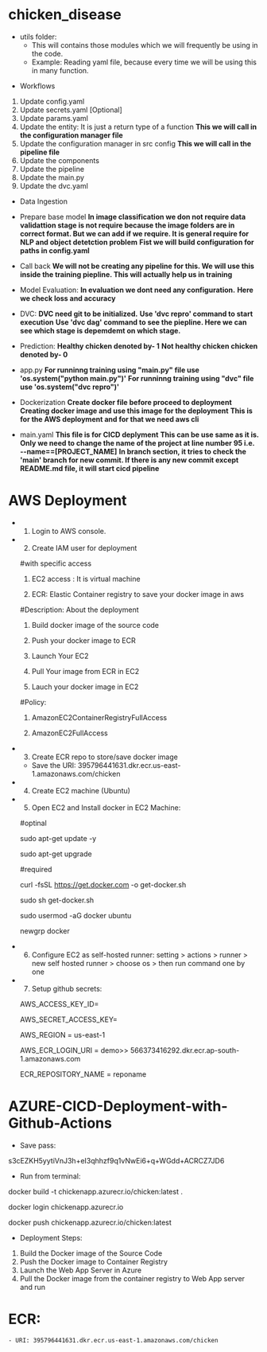 # chicken_disease

* utils folder:
    - This will contains those modules which we will frequently be using in the code.
    - Example: Reading yaml file, because every time we will be using this in many function.

- Workflows

1. Update config.yaml
2. Update secrets.yaml [Optional]
3. Update params.yaml
4. Update the entity: It is just a return type of a function **This we will call in the configuration manager file**
5. Update the configuration manager in src config  **This we will call in the pipeline file**
6. Update the components
7. Update the pipeline 
8. Update the main.py
9. Update the dvc.yaml


- Data Ingestion
- Prepare base model
    **In image classification we don not require data validattion stage is not require because the image folders are in  correct format. But we can add if we require. It is general require for NLP and object detetction problem**
    **Fist we will build configuration for paths in config.yaml**
- Call back
    **We will not be creating any pipeline for this. We will use this inside the training piepline. This will actually help us in training**

- Model Evaluation: 
    **In evaluation we dont need any configuration.**
    **Here we check loss and accuracy**

- DVC:
    **DVC need git to be initialized.**
    **Use 'dvc repro' command to start execution**
    **Use 'dvc dag' command to see the piepline. Here we can see which stage is depemdemt on which stage.**

- Prediction:
    **Healthy chicken denoted by- 1**
    **Not healthy chicken chicken denoted by- 0**


- app.py
    **For runninng training using "main.py" file use 'os.system("python main.py")'**
    **For runninng training using "dvc" file use 'os.system("dvc repro")'**


- Dockerization
    **Create docker file before proceed to deployment**
    **Creating docker image and use this image for the deployment**
    **This is for the AWS deployment and for that we need aws cli**


- main.yaml
    **This file is for CICD deplyment**
    **This can be use same as it is. Only we need to change the name of the project at line number 95 i.e. --name==[PROJECT_NAME]**
    **In branch section, it tries to check the 'main' branch for new commit. If there is any new commit except README.md file, it will start cicd pipeline**


# AWS Deployment

- 1. Login to AWS console.

- 2. Create IAM user for deployment

	#with specific access

	1. EC2 access : It is virtual machine

	2. ECR: Elastic Container registry to save your docker image in aws


	#Description: About the deployment

	1. Build docker image of the source code

	2. Push your docker image to ECR

	3. Launch Your EC2 

	4. Pull Your image from ECR in EC2

	5. Lauch your docker image in EC2

	#Policy:

	1. AmazonEC2ContainerRegistryFullAccess

	2. AmazonEC2FullAccess

	
- 3. Create ECR repo to store/save docker image
    - Save the URI: 395796441631.dkr.ecr.us-east-1.amazonaws.com/chicken

	
- 4. Create EC2 machine (Ubuntu) 

- 5. Open EC2 and Install docker in EC2 Machine:
	
	
	#optinal

	sudo apt-get update -y

	sudo apt-get upgrade
	
	#required

	curl -fsSL https://get.docker.com -o get-docker.sh

	sudo sh get-docker.sh

	sudo usermod -aG docker ubuntu

	newgrp docker
	
- 6. Configure EC2 as self-hosted runner:
    setting > actions > runner > new self hosted runner > choose os > then run command one by one


- 7. Setup github secrets:

    AWS_ACCESS_KEY_ID=

    AWS_SECRET_ACCESS_KEY=

    AWS_REGION = us-east-1

    AWS_ECR_LOGIN_URI = demo>>  566373416292.dkr.ecr.ap-south-1.amazonaws.com

    ECR_REPOSITORY_NAME = reponame




# AZURE-CICD-Deployment-with-Github-Actions

- Save pass:

s3cEZKH5yytiVnJ3h+eI3qhhzf9q1vNwEi6+q+WGdd+ACRCZ7JD6


- Run from terminal:

docker build -t chickenapp.azurecr.io/chicken:latest .

docker login chickenapp.azurecr.io

docker push chickenapp.azurecr.io/chicken:latest


- Deployment Steps:

1. Build the Docker image of the Source Code
2. Push the Docker image to Container Registry
3. Launch the Web App Server in Azure 
4. Pull the Docker image from the container registry to Web App server and run 


# ECR: 
    - URI: 395796441631.dkr.ecr.us-east-1.amazonaws.com/chicken